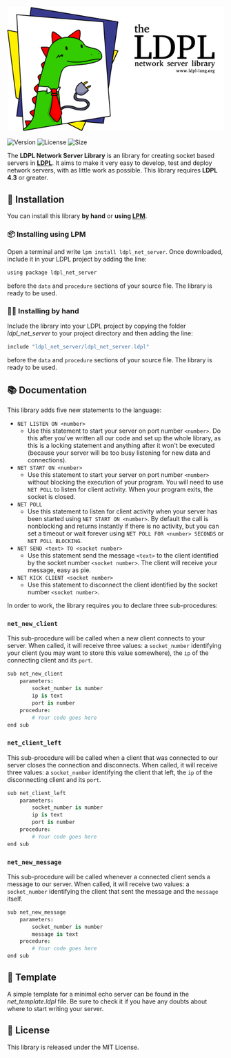 ![The LDPL Network Server Library](images/ldpl-net-logo.png)

![Version](https://img.shields.io/badge/version-1.1-brown.svg)
![License](https://img.shields.io/badge/license-MIT-yellow)
![Size](https://img.shields.io/github/languages/code-size/lartu/ldpl-net-server)

The **LDPL Network Server Library** is an library for creating socket based servers in
[**LDPL**](https://www.github.com/lartu/ldpl). It aims to make it very easy to develop,
test and deploy network servers, with as little work as possible. This library requires
**LDPL 4.3** or greater.

## 🧰 Installation

You can install this library **by hand** or **using [LPM](https://github.com/Lartu/ldpl#-libraries)**.

### 📦 Installing using LPM

Open a terminal and write `lpm install ldpl_net_server`. Once downloaded, include it in your LDPL project by adding the line:

```coffeescript
using package ldpl_net_server
```

before the `data` and `procedure` sections of your source file. The library is ready to be used.

### ✋🏻 Installing by hand

Include the library into your LDPL project by copying the folder *ldpl_net_server* to your project directory and then adding the line:

```coffeescript
include "ldpl_net_server/ldpl_net_server.ldpl"
```

before the `data` and `procedure` sections of your source file. The library is
ready to be used.

## 📚 Documentation

This library adds five new statements to the language:
- `NET LISTEN ON <number>`
   - Use this statement to start your server on port number `<number>`. Do this after
   you've written all our code and set up the whole library, as this is a locking
   statement and anything after it won't be executed (because your server will be too
   busy listening for new data and connections).
- `NET START ON <number>`
   - Use this statement to start your server on port number `<number>` without blocking
   the execution of your program. You will need to use `NET POLL` to listen for client
   activity. When your program exits, the socket is closed.
- `NET POLL`
   - Use this statement to listen for client activity when your server has been started 
   using `NET START ON <number>`. By default the call is nonblocking and returns 
   instantly if there is no activity, but you can set a timeout or wait forever using
   `NET POLL FOR <number> SECONDS` or `NET POLL BLOCKING`.
- `NET SEND <text> TO <socket number>`
   - Use this statement send the message `<text>` to the client identified by the
   socket number `<socket number>`. The client will receive your message, easy as pie.
- `NET KICK CLIENT <socket number>`
   - Use this statement to disconnect the client identified by the socket number `<socket number>`.
   
In order to work, the library requires you to declare three sub-procedures:

### `net_new_client`

This sub-procedure will be called when a new client connects to your server. When called,
it will receive three values: a `socket_number` identifying your client (you may want to
store this value somewhere), the `ip` of the connecting client and its `port`.

```coffeescript
sub net_new_client
    parameters:
        socket_number is number
        ip is text
        port is number
    procedure:
        # Your code goes here
end sub
```

### `net_client_left`

This sub-procedure will be called when a client that was connected to our server closes
the connection and disconnects. When called, it will receive three values: a `socket_number`
identifying the client that left, the `ip` of the disconnecting client and its `port`.

```coffeescript
sub net_client_left
    parameters:
        socket_number is number
        ip is text
        port is number
    procedure:
        # Your code goes here
end sub
```


### `net_new_message`

This sub-procedure will be called whenever a connected client sends a message to our server.
When called, it will receive two values: a `socket_number` identifying the client that sent
the message and the `message` itself.

```coffeescript
sub net_new_message
    parameters:
        socket_number is number
        message is text
    procedure:
        # Your code goes here
end sub
```

## :book: Template

A simple template for a minimal echo server can be found in the *net_template.ldpl* file.
Be sure to check it if you have any doubts about where to start writing your server.

## :scroll: License

This library is released under the MIT License.
